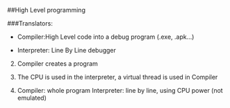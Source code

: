 ##High Level programming

###Translators: 

* Compiler:High Level code into a debug program (.exe, .apk…)

* Interpreter: Line By Line debugger

2) Compiler creates a program

3) The CPU is used in the interpreter, a virtual thread is used in Compiler

4) Compiler: whole program
Interpreter: line by line, using CPU power (not emulated)

